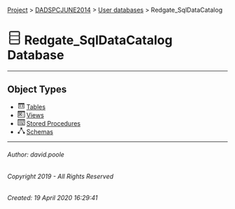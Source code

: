 #### 

[Project](../../../index.md) > [DADSPCJUNE2014](../../index.md) > [User databases](../index.md) > Redgate_SqlDataCatalog

# ![Database](../../../Images/ntDatabase.png) Redgate_SqlDataCatalog Database

---

## <a name="#objecttypes"></a>Object Types

* ![Tables](../../../Images/Table.png) [Tables](Tables/Tables.md)
* ![Views](../../../Images/View.png) [Views](Views/Views.md)
* ![Stored Procedures](../../../Images/StoredProcedure.png) [Stored Procedures](Programmability/Stored_Procedures/Stored_Procedures.md)
* ![Schemas](../../../Images/Schema.png) [Schemas](Security/Schemas/Schemas.md)


---

###### Author:  david.poole

###### Copyright 2019 - All Rights Reserved

###### Created: 19 April 2020 16:29:41

